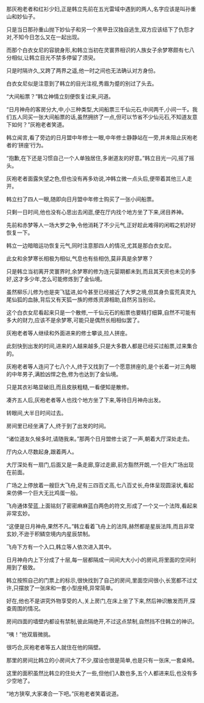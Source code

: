 
那灰袍老者和红衫少妇,正是韩立先前在五光雷域中遇到的两人,名字应该是叫孙重山和妙仙子。

只是当日那孙重山抛下妙仙子和另一个黑甲丑汉独自逃生,双方应该结下了仇怨才对,不知今日怎么又在一起出现。

而那个白衣女尼的容貌身形,和韩立当初在灵寰界相识的人族女子余梦寒颇有七八分相似,让韩立目光不禁多停留了须臾。

只是时隔许久,又跨了两界之遥,他一时之间也无法确认对方身份。

白衣女尼似是注意到了韩立的目光注视,秀眉为蹙的别过了头去。

“大间船票？”韩立神情立刻便恢复过来,问道。

“日月神舟的客房分大,中,小三种类型,大间船票三千仙元石,中间两千,小间一千。我们五人同买一张大间船票的话,虽然拥挤了一点,但可以节省不少仙元石,不知道友意下如何？”灰袍老者笑道。

韩立闻言,看了旁边的日月盟中年修士一眼,中年修士静静站在一旁,并未阻止灰袍老者的‘拼座’行为。

“抱歉,在下还是习惯自己一个人单独居住,多谢道友的好意。”韩立目光一闪,摇了摇头。

灰袍老者面露失望之色,但也没有再多劝说,冲韩立微一点头后,便带着其他三人走开。

韩立扫了四人一眼,随即向日月盟中年修士购买了一张小间船票。

只剩一日时间,他也没有心思出去闲逛,便在厅内找个地方坐了下来,闭目养神。

先前和赤梦等人一场大罗之争,令他消耗了不少元气,正好趁此难得的闲暇之机好好恢复一下。

韩立一边暗暗运功恢复元气,同时注意那四人的情况,尤其是那白衣女尼。

此女和余梦寒长相极为相似,气息也有些相仿,莫非真是余梦寒？

只是韩立当初离开灵寰界时,余梦寒的修为连元婴期都未到,而且其天资也未见的多好,这才多少年,怎么可能修炼到了金仙境。

虽然柳乐儿修为也是突飞猛进,如今甚至已经接近了大罗之境,但其身负蛮荒真灵九尾仙狐的血脉,背后又有天狐一族的修炼资源相助,自然另当别论。

这个白衣女尼看起来只是一个散修,一千仙元石的船票也要精打细算,自然不可能有多大的财力,应该不是余梦寒,可能只是偶然长相相似罢了。

灰袍老者等人继续和外面进来的修士攀谈,拉人拼座。

此刻快到出发的时间,进来的人越来越多,只是大多数人都是已经买过船票,过来集合的。

灰袍老者等人连问了七八个人,终于又找到了一个愿意拼座的,是个长着一对三角眼的中年男子,满脸凶悍之色,修为也达到了金仙境。

只是其衣衫略显破旧,而且皮肤粗糙,一看便知是散修。

凑齐五人后,灰袍老者等人也找个地方坐了下来,等待日月神舟出发。

转眼间,大半日时间过去。

房间里已经坐满了人,终于到了出发的时间。

“诸位道友久候多时,请随我来。”那两个日月盟修士说了一声,朝着大厅深处走去。

厅内众人尽数起身,跟着两人。

大厅深处有一扇门,后面又是一条走廊,穿过走廊,前方豁然开朗,一个巨大广场出现在前面。

广场之上停放着一艘巨大飞舟,足有三四百丈高,七八百丈长,舟体呈现圆滚状,看起来仿佛一个巨大无比鸡蛋一般。

飞舟通体莹蓝,上面铭刻了密密麻麻蓝白两色的符文,形成了一个又一个法阵,看起来非常玄妙。

“这便是日月神舟,果然不凡。”韩立看着飞舟上的法阵,赫然都是星辰法阵,而且非常玄妙,不逊于积鳞空境内内星辰禁制。

飞舟下方有一个入口,韩立等人依次进入其中。

日月神舟内上下分成了十层,每一层都隔成一间间大大小小的房间,将里面的空间利用到了极致。

韩立按照自己的门票上的标示,很快找到了自己的房间,里面空间很小,长宽都不过丈许,只摆放了一张床和一套小型座椅,异常简单。

好在,他也不是讲究外物享受的人,关上房门,在床上坐了下来,然后神识散发而开,探查周围的情况。

房间四面的墙壁内都设有禁制,彼此隔绝开,不过这点禁制,自然挡不住韩立的神识。

“咦！”他双眉微挑。

很巧合,灰袍老者等五人就住在他的隔壁。

那里的房间比韩立的小房间大了不少,摆设也很是简单,也是只有一张床,一套桌椅。

这里的面积虽然比韩立的住处大了一些,但他们人数也多,五个人都进来后,也没有多少空地了。

“地方狭窄,大家凑合一下吧。”灰袍老者笑着说道。